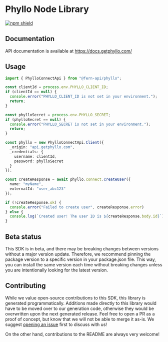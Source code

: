 # Phyllo Node Library

[![npm shield](https://img.shields.io/npm/v/@fern-api/phyllo)](https://www.npmjs.com/package/@fern-api/phyllo)

## Documentation

API documentation is available at <https://docs.getphyllo.com/>

## Usage

```typescript
import { PhylloConnectApi } from "@fern-api/phyllo";

const clientId = process.env.PHYLLO_CLIENT_ID;
if (clientId == null) {
  console.error("PHYLLO_CLIENT_ID is not set in your environment.");
  return;
}

const phylloSecret = process.env.PHYLLO_SECRET;
if (phylloSecret == null) {
  console.error("PHYLLO_SECRET is not set in your environment.");
  return;
}

const phyllo = new PhylloConnectApi.Client({
  _origin: "api.getphyllo.com",
  _credentials: {
    username: clientId,
    password: phylloSecret
  }
});

const createResponse = await phyllo.connect.createUser({
  name: "myName",
  externalId: "user_abc123"
});

if (!createResponse.ok) {
  console.error("Failed to create user", createResponse.error)
} else {
  console.log(`Created user! The user ID is ${createResponse.body.id}`);
}
```

## Beta status

This SDK is in beta, and there may be breaking changes between versions without a major version update. Therefore, we recommend pinning the package version to a specific version in your package.json file. This way, you can install the same version each time without breaking changes unless you are intentionally looking for the latest version.

## Contributing

While we value open-source contributions to this SDK, this library is generated programmatically. Additions made directly to this library would have to be moved over to our generation code, otherwise they would be overwritten upon the next generated release. Feel free to open a PR as a proof of concept, but know that we will not be able to merge it as-is. We suggest [opening an issue](https://github.com/fern-phyllo/phyllo-node) first to discuss with us!

On the other hand, contributions to the README are always very welcome!
